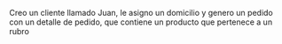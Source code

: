 Creo un cliente llamado Juan, le asigno un domicilio y genero un pedido con un detalle de pedido, que contiene un producto que pertenece a un rubro